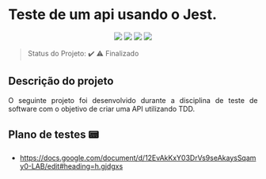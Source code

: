 # Teste de um api usando o Jest.
<p align="center">
  <img src="https://img.shields.io/static/v1?label=express&message=framework&color=green&style=for-the-badge&logo=EXPRESS"/>
  <img src="https://img.shields.io/static/v1?label=typescript&message=backend&color=blue&style=for-the-badge&logo=TYPESCRIPT"/>
  <img src="https://img.shields.io/static/v1?label=nodejs&message=backend&color=green&style=for-the-badge&logo=node.js">
  <img src="https://img.shields.io/static/v1?label=Jest&message=Testes&color=light-green&style=for-the-badge&logo=JEST"/>
  
 
  
</p>

> Status do Projeto: :heavy_check_mark: :warning: Finalizado


## Descrição do projeto 

<p align="justify">
  O seguinte projeto foi desenvolvido durante a disciplina de teste de software com o objetivo de criar uma API utilizando TDD.
</p>


## Plano de testes  📟

- https://docs.google.com/document/d/12EvAkKxY03DrVs9seAkaysSqamy0-LAB/edit#heading=h.gjdgxs


